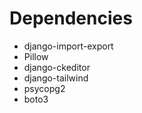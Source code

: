 # Dependencies

- django-import-export
- Pillow
- django-ckeditor
- django-tailwind
- psycopg2
- boto3
